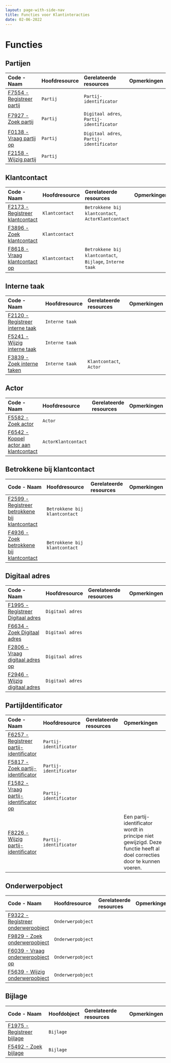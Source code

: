 ```yaml
---
layout: page-with-side-nav
title: Functies voor Klantinteracties
date: 02-06-2022
---
```


# Functies

## Partijen

| Code - Naam | Hoofdresource | Gerelateerde resources | Opmerkingen |
| :--- | :--- | :--- | :--- |
| [F7554 - Registreer partij](./artefacten/7554.md) | `Partij` | `Partij-identificator` |
| [F7927 - Zoek partij](./artefacten/7927.md) | `Partij` | `Digitaal adres`, `Partij-identificator` | |
| [F0138 - Vraag partij op](./artefacten/0138.md) | `Partij` | `Digitaal adres`, `Partij-identificator` |
| [F2158 - Wijzig partij](./artefacten/2158.md) | `Partij` |  |

## Klantcontact

| Code - Naam | Hoofdresource | Gerelateerde resources | Opmerkingen |
| :--- | :--- | :--- | :--- |
| [F2173 - Registreer klantcontact](./artefacten/2173.md) | `Klantcontact` | `Betrokkene bij klantcontact`, `ActorKlantcontact` | |
| [F3896 - Zoek klantcontact](./artefacten/3896.md) | `Klantcontact` | | |
| [F8618 - Vraag klantcontact op](./artefacten/8618.md) | `Klantcontact` | `Betrokkene bij klantcontact`, `Bijlage`, `Interne taak` | |

## Interne taak

| Code - Naam | Hoofdresource | Gerelateerde resources | Opmerkingen |
| :--- | :--- | :--- | :--- |
| [F2120 - Registreer interne taak](./artefacten/2120.md) | `Interne taak` | | |
| [F5241 - Wijzig interne taak](./artefacten/5241.md)  | `Interne taak` | | |
| [F3839 - Zoek interne taken](./artefacten/3839.md) | `Interne taak` | `Klantcontact`, `Actor` | |

## Actor 

| Code - Naam | Hoofdresource | Gerelateerde resources | Opmerkingen |
| :--- | :--- | :--- | :--- |
| [F5582 - Zoek actor](./artefacten/5582.md) | `Actor` | | |
| [F6542 - Koppel actor aan klantcontact](./artefacten/5582.md) | `ActorKlantcontact` | |

## Betrokkene bij klantcontact

| Code - Naam | Hoofdresource | Gerelateerde resources | Opmerkingen |
| :--- | :--- | :--- | :--- |
| [F2599 - Registreer betrokkene bij klantcontact](./artefacten/2599.md) | `Betrokkene bij klantcontact` | | |
| [F4936 - Zoek betrokkene bij klantcontact](./artefacten/4936.md) | `Betrokkene bij klantcontact` | | |

## Digitaal adres

| Code - Naam | Hoofdresource | Gerelateerde resources | Opmerkingen |
| :--- | :--- | :--- | :--- |
| [F1995 - Registreer Digitaal adres](./artefacten/1995.md) | `Digitaal adres` | | | 
| [F6634 - Zoek Digitaal adres](./artefacten/6634.md) | `Digitaal adres` | | |
| [F2806 - Vraag digitaal adres op](./artefacten/2806.md) | `Digitaal adres` | | |
| [F2946 - Wijzig digitaal adres](./artefacten/2946.md) | `Digitaal adres` | | |

## PartijIdentificator

| Code - Naam | Hoofdresource | Gerelateerde resources | Opmerkingen |
| :--- | :--- | :--- | :--- |
| [F6257 - Registreer partij-identificator](./artefacten/6257.md) | `Partij-identificator` | | |
| [F5817 - Zoek partij-identificator](./artefacten/5817.md) | `Partij-identificator` | | |
| [F1582 - Vraag partij-identificator op](./artefacten/1582.md) | `Partij-identificator` | | |
| [F8226 - Wijzig partij-identificator](./artefacten/1582.md) | `Partij-identificator` | | Een partij-identificator wordt in principe niet gewijzigd. Deze functie heeft al doel correcties door te kunnen voeren. |

## Onderwerpobject

| Code - Naam | Hoofdresource | Gerelateerde resources | Opmerkingen |
| :--- | :--- | :--- | :--- |
| [F9322 - Registreer onderwerpobject](./artefacten/9322.md) | `Onderwerpobject` | | | 
| [F9829 - Zoek onderwerpobject](./artefacten/9829.md) | `Onderwerpobject` | | | 
| [F6039 - Vraag onderwerpobject op](./artefacten/6039.md) | `Onderwerpobject` | | | 
| [F5639 - Wijzig onderwerpobject](./artefacten/5639.md) | `Onderwerpobject` | | | 

## Bijlage

| Code - Naam | Hoofdobject | Gerelateerde resources | Opmerkingen |
| :--- | :--- | :--- | :--- |
| [F1975 - Registreer bijlage](./artefacten/1975.md) | `Bijlage` | | | 
| [F5492 - Zoek bijlage](./artefacten/5492.md) | `Bijlage` | | | 
